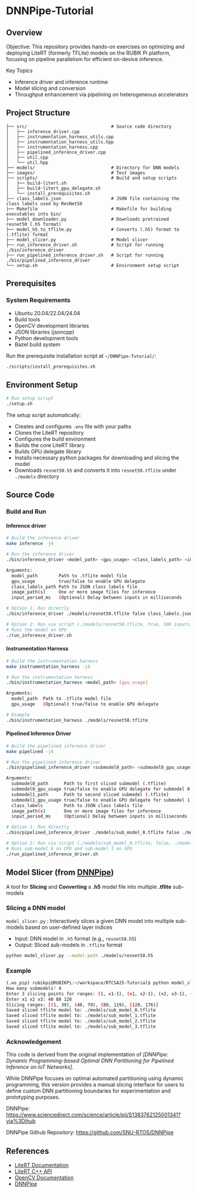 # DNNPipe-Tutorial

## Overview

Objective: This repository provides hands-on exercises on optimizing and deploying LiteRT (formerly TFLite) models on the RUBIK Pi platform, focusing on pipeline parallelism for efficient on-device inference.

Key Topics
- Inference driver and inference runtime
- Model slicing and conversion
- Throughput enhancement via pipelining on heterogeneous accelerators

## Project Structure

```
├── src/                                # Source code directory
│   ├── inference_driver.cpp            
│   ├── instrumentation_harness_utils.cpp                   
│   ├── instrumentation_harness_utils.hpp                   
│   ├── instrumentation_harness.cpp       
│   ├── pipelined_inference_driver.cpp  
│   ├── util.cpp                        
│   └── util.hpp                        
├── models/                             # Directory for DNN models
├── images/                             # Test images
├── scripts/                            # Build and setup scripts
│   ├── build-litert.sh 
│   ├── build-litert_gpu_delegate.sh    
│   └── install_prerequisites.sh
├── class_labels.json                   # JSON file containing the class labels used by ResNet50
├── Makefile                            # Makefile for building executables into bin/
├── model_downloader.py                 # Downloads pretrained resnet50 (.h5 format)
├── model_h5_to_tflite.py               # Converts (.h5) format to (.tflite) format
├── model_slicer.py                     # Model slicer
├── run_inference_driver.sh             # Script for running ./bin/inference_driver
├── run_pipelined_inference_driver.sh   # Script for running ./bin/pipelined_inference_driver
└── setup.sh                            # Environment setup script
```

## Prerequisites

### System Requirements
- Ubuntu 20.04/22.04/24.04 
- Build tools
- OpenCV development libraries
- JSON libraries (jsoncpp)
- Python development tools
- Bazel build system

Run the prerequisite installation script at `~/DNNPipe-Tutorial/`:
```bash
./scripts/install_prerequisites.sh
```

## Environment Setup

```bash
# Run setup script
./setup.sh
```

The setup script automatically:
- Creates and configures `.env` file with your paths
- Clones the LiteRT repository
- Configures the build environment
- Builds the core LiteRT library
- Builds GPU delegate library
- Installs necessary python packages for downloading and slicing the model
- Downloads `resnet50.h5` and converts it into `resnet50.tflite` under `./models` directory

## Source Code

### Build and Run

#### Inference driver
```bash
# Build the inference driver
make inference -j4

# Run the inference driver
./bin/inference_driver <model_path> <gpu_usage> <class_labels_path> <image1_path> [image2_path ... imageN_path] [input_period_ms]

Arguments:
  model_path        Path to .tflite model file
  gpu_usage         true/false to enable GPU delegate
  class_labels_path Path to JSON class labels file
  image_path(s)     One or more image files for inference
  input_period_ms   (Optional) Delay between inputs in milliseconds

# Option 1: Run directly
./bin/inference_driver ./models/resnet50.tflite false class_labels.json ./images/_images_1.png

# Option 2: Run via script (./models/resnet50.tflite, true, 500 inputs, input_period=0)
# Runs the model on GPU
./run_inference_driver.sh
```
#### Instrumentation Harness
```bash
# Build the instrumentation harness
make instrumentation_harness -j4

# Run the instrumentation harness
./bin/instrumentation_harness <model_path> [gpu_usage]

Arguments:
  model_path  Path to .tflite model file
  gpu_usage   (Optional) true/false to enable GPU delegate

# Example
./bin/instrumentation_harness ./models/resnet50.tflite
```

#### Pipelined Inference Driver
```bash
# Build the pipelined inference driver
make pipelined -j4

# Run the pipelined inference driver
./bin/pipelined_inference_driver <submodel0_path> <submodel0_gpu_usage> <submodel1_path> <submodel1_gpu_usage> <class_labels> <image1_path> [image2_path ... imageN_path] [input_period_ms]

Arguments:
  submodel0_path      Path to first sliced submodel (.tflite)
  submodel0_gpu_usage true/false to enable GPU delegate for submodel 0
  submodel1_path      Path to second sliced submodel (.tflite)
  submodel1_gpu_usage true/false to enable GPU delegate for submodel 1
  class_labels        Path to JSON class labels file
  image_path(s)       One or more image files for inference
  input_period_ms     (Optional) Delay between inputs in milliseconds

# Option 1: Run directly
./bin/pipelined_inference_driver ./models/sub_model_0.tflite false ./models/sub_model_1.tflite true class_labels.json ./images/_images_1.png

# Option 2: Run via script (./models/sub_model_0.tflite, false, ./models/sub_model_1.tflite, true, 500 inputs, input_period=0)
# Runs sub-model 0 on CPU and sub-model 1 on GPU
./run_pipelined_inference_driver.sh
```

## Model Slicer (from [DNNPipe](https://github.com/SNU-RTOS/DNNPipe))
A tool for **Slicing** and **Converting** a **.h5** model file into multiple **.tflite** sub-models

### Slicing a DNN model

`model_slicer.py` : Interactively slices a given DNN model into multiple sub-models based on user-defined layer indices
  - Input: DNN model in `.h5` format (e.g., `resnet50.h5`)
  - Output: Sliced sub-models in `.tflite` format
  ```bash
  python model_slicer.py --model-path ./models/resnet50.h5
  ```
### Example
```bash
(.ws_pip) rubikpi@RUBIKPi:~/workspace/RTCSA25-Tutorial$ python model_slicer.py --model-path ./models/resnet50.h5
How many submodels? 4
Enter 3 slicing points for ranges: (1, x1-1), (x1, x2-1), (x2, x3-1), (x3, 176)
Enter x1 x2 x3: 40 80 120
Slicing ranges: [(1, 39), (40, 79), (80, 119), (120, 176)]
Saved sliced tflite model to: ./models/sub_model_0.tflite
Saved sliced tflite model to: ./models/sub_model_1.tflite
Saved sliced tflite model to: ./models/sub_model_2.tflite
Saved sliced tflite model to: ./models/sub_model_3.tflite
```

### Acknowledgement
This code is derived from the original implementation of 
*[DNNPipe: Dynamic Programming-based Optimal DNN Partitioning for Pipelined Inference on IoT Networks]*.

While DNNPipe focuses on optimal automated partitioning using dynamic programming, 
this version provides a manual slicing interface for users to define custom DNN partitioning boundaries for experimentation and prototyping purposes.

DNNPipe: https://www.sciencedirect.com/science/article/pii/S1383762125001341?via%3Dihub

DNNPipe Github Repository: https://github.com/SNU-RTOS/DNNPipe

## References

- [LiteRT Documentation](https://ai.google.dev/edge/litert)
- [LiteRT C++ API](https://www.tensorflow.org/lite/api_docs/cc)
- [OpenCV Documentation](https://docs.opencv.org/)
- [DNNPipe](https://www.sciencedirect.com/science/article/pii/S1383762125001341?via%3Dihub)




